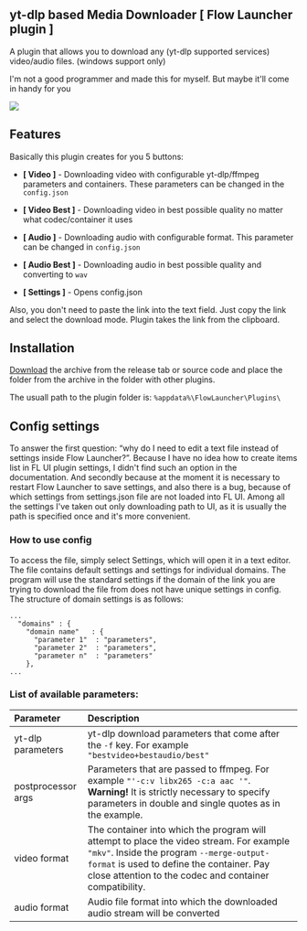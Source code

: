 ## yt-dlp based Media Downloader [ Flow Launcher plugin ]
A plugin that allows you to download any (yt-dlp supported services) video/audio files. (windows support only)

I'm not a good programmer and made this for myself. But maybe it'll come in handy for you

![](https://github.com/user-attachments/assets/d0ba46bd-1b4f-44e0-8cf7-69cf368c57e8)

## Features
Basically this plugin creates for you 5 buttons:

- **[ Video ]** - Downloading video with configurable yt-dlp/ffmpeg parameters and containers. These parameters can be changed in the `config.json`

- **[ Video Best ]**  - Downloading video in best possible quality no matter what codec/container it uses

- **[ Audio ]** - Downloading audio with configurable format. This parameter can be changed in `config.json`

- **[ Audio Best ]** - Downloading audio in best possible quality and converting to `wav`

- **[ Settings ]** - Opens config.json

Also, you don't need to paste the link into the text field. Just copy the link and select the download mode. Plugin takes the link from the clipboard.

## Installation
[Download](https://github.com/Woysful/Media-Downloader/releases/latest/download/Media-Downloader.zip) the archive from the release tab or source code and place the folder from the archive in the folder with other plugins.

The usuall path to the plugin folder is: `%appdata%\FlowLauncher\Plugins\`

## Config settings
To answer the first question: “why do I need to edit a text file instead of settings inside Flow Launcher?”.
Because I have no idea how to create items list in FL UI plugin settings, I didn't find such an option in the documentation.
And secondly because at the moment it is necessary to restart Flow Launcher to save settings, and also there is a bug, because of which settings from settings.json file are not loaded into FL UI.
Among all the settings I've taken out only downloading path to UI, as it is usually the path is specified once and it's more convenient.

### How to use config
To access the file, simply select Settings, which will open it in a text editor.
The file contains default settings and settings for individual domains. The program will use the standard settings if the domain of the link you are trying to download the file from does not have unique settings in config.
The structure of domain settings is as follows:
```
...
  "domains" : {
    "domain name"   : {
      "parameter 1"  : "parameters",
      "parameter 2"  : "parameters",
      "parameter n"  : "parameters"
    },
...
```
### List of available parameters:
| Parameter           | Description                                                                                                                                                                                                                                 |
| :------------------ | :------------------------------------------------------------------------------------------------------------------------------------------------------------------------------------------------------------------------------------------ |
| yt-dlp parameters   | yt-dlp download parameters that come after the `-f` key. For example `"bestvideo+bestaudio/best"`                                                                                                                                           |
| postprocessor args  | Parameters that are passed to ffmpeg. For example `"'-c:v libx265 -c:a aac '"`. **Warning!** It is strictly necessary to specify parameters in double and single quotes as in the example.                                                  |
| video format        | The container into which the program will attempt to place the video stream. For example `"mkv"`. Inside the program `--merge-output-format` is used to define the container. Pay close attention to the codec and container compatibility. |
| audio format        | Audio file format into which the downloaded audio stream will be converted                                                                                                                                                                  |
